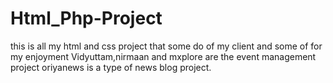 # Html_Php-Project
this is all my html and css project that some do of my client and some of for my enjoyment
Vidyuttam,nirmaan and mxplore are the event management project
oriyanews is a type of news blog project.
